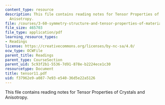 ```yaml
---
content_type: resource
description: This file contains reading notes for Tensor Properties of Crystals and
  Anisotropy.
file: /courses/3-60-symmetry-structure-and-tensor-properties-of-materials-fall-2005/f37962e9a0877e93e54036d5e22a5126_tensor11.pdf
file_size: 465703
file_type: application/pdf
learning_resource_types:
- Readings
license: https://creativecommons.org/licenses/by-nc-sa/4.0/
ocw_type: OCWFile
parent_title: Readings
parent_type: CourseSection
parent_uid: 5c93f2b1-5536-7d91-878e-b2224ece1c30
resourcetype: Document
title: tensor11.pdf
uid: f37962e9-a087-7e93-e540-36d5e22a5126
---
```

This file contains reading notes for Tensor Properties of Crystals and Anisotropy.